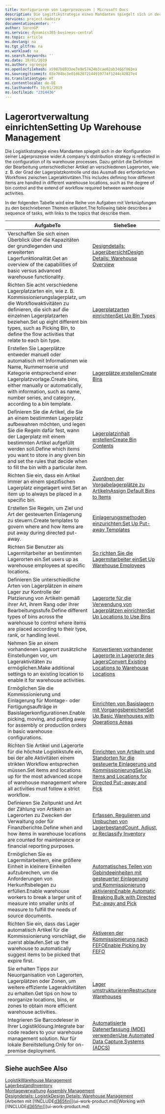 ```yaml
---
title: Konfigurieren von Lagerprozessen | Microsoft Docs
description: Die Logistikstrategie eines Mandanten spiegelt sich in der Konfiguration seiner Lagerprozesse wider. Dazu gehört die Definition der Bearbeitung unterschiedlicher Artikel an verschiedenen Lagerorten, wie z. B. der Grad der Lagerplatzkontrolle und das Ausmaß des erforderlichen Workflows zwischen Lageraktivitäten.
services: project-madeira
documentationcenter: ''
author: SorenGP
ms.service: dynamics365-business-central
ms.topic: article
ms.devlang: na
ms.tgt_pltfrm: na
ms.workload: na
ms.search.keywords: ''
ms.date: 10/01/2019
ms.author: sgroespe
ms.openlocfilehash: a5987b6933ee7e9e57424b3cae02ab3466f863ea
ms.sourcegitcommit: 02e704bc3e01d62072144919774f1244c42827e4
ms.translationtype: HT
ms.contentlocale: de-DE
ms.lasthandoff: 10/01/2019
ms.locfileid: "2314436"
---
```

# <a name="setting-up-warehouse-management"></a><span data-ttu-id="626f7-104">Lagerortverwaltung einrichten</span><span class="sxs-lookup"><span data-stu-id="626f7-104">Setting Up Warehouse Management</span></span>
<span data-ttu-id="626f7-105">Die Logistikstrategie eines Mandanten spiegelt sich in der Konfiguration seiner Lagerprozesse wider.</span><span class="sxs-lookup"><span data-stu-id="626f7-105">A company's distribution strategy is reflected in the configuration of its warehouse processes.</span></span> <span data-ttu-id="626f7-106">Dazu gehört die Definition der Bearbeitung unterschiedlicher Artikel an verschiedenen Lagerorten, wie z. B. der Grad der Lagerplatzkontrolle und das Ausmaß des erforderlichen Workflows zwischen Lageraktivitäten.</span><span class="sxs-lookup"><span data-stu-id="626f7-106">This includes defining how different items are handled in different warehouse locations, such as the degree of bin control and the extend of workflow required between warehouse activities.</span></span>  

 <span data-ttu-id="626f7-107">In der folgenden Tabelle wird eine Reihe von Aufgaben mit Verknüpfungen zu den beschriebenen Themen erläutert.</span><span class="sxs-lookup"><span data-stu-id="626f7-107">The following table describes a sequence of tasks, with links to the topics that describe them.</span></span>   

|<span data-ttu-id="626f7-108">**Aufgabe**</span><span class="sxs-lookup"><span data-stu-id="626f7-108">**To**</span></span>|<span data-ttu-id="626f7-109">**Siehe**</span><span class="sxs-lookup"><span data-stu-id="626f7-109">**See**</span></span>|  
|------------|-------------|  
|<span data-ttu-id="626f7-110">Verschaffen Sie sich einen Überblick über die Kapazitäten der grundlegenden und erweiterten Lagerfunktionalität.</span><span class="sxs-lookup"><span data-stu-id="626f7-110">Get an overview of the capabilities of basic versus advanced warehouse functionality.</span></span>|[<span data-ttu-id="626f7-111">Designdetails: Lagerübersicht</span><span class="sxs-lookup"><span data-stu-id="626f7-111">Design Details: Warehouse Overview</span></span>](design-details-warehouse-overview.md)|  
|<span data-ttu-id="626f7-112">Richten Sie acht verschiedene Lagerplatzarten ein, wie z. B. Kommissionierungslagerplatz, um die Workflowaktivitäten zu definieren, die sich auf die einzelnen Lagerplatzarten beziehen.</span><span class="sxs-lookup"><span data-stu-id="626f7-112">Set up eight different bin types, such as Picking Bin, to define the flow activities that relate to each bin type.</span></span>|[<span data-ttu-id="626f7-113">Lagerplatzarten einrichten</span><span class="sxs-lookup"><span data-stu-id="626f7-113">Set Up Bin Types</span></span>](warehouse-how-to-set-up-bin-types.md)|  
|<span data-ttu-id="626f7-114">Erstellen Sie Lagerplätze entweder manuell oder automatisch mit Informationen wie Name, Nummernserie und Kategorie entsprechend einer Lagerplatzvorlage.</span><span class="sxs-lookup"><span data-stu-id="626f7-114">Create bins, either manually or automatically, with information, such as name, number series, and category, according to a bin template.</span></span>|[<span data-ttu-id="626f7-115">Lagerplätze erstellen</span><span class="sxs-lookup"><span data-stu-id="626f7-115">Create Bins</span></span>](warehouse-how-to-create-individual-bins.md)|  
|<span data-ttu-id="626f7-116">Definieren Sie die Artikel, die Sie an einem bestimmten Lagerplatz aufbewahren möchten, und legen Sie die Regeln dafür fest, wann der Lagerplatz mit einem bestimmten Artikel aufgefüllt werden soll.</span><span class="sxs-lookup"><span data-stu-id="626f7-116">Define which items you want to store in any given bin and set the rules that decide when to fill the bin with a particular item.</span></span>|[<span data-ttu-id="626f7-117">Lagerplatzinhalt erstellen</span><span class="sxs-lookup"><span data-stu-id="626f7-117">Create Bin Contents</span></span>](warehouse-how-to-set-up-bin-contents.md)|  
|<span data-ttu-id="626f7-118">Richten Sie ein, dass ein Artikel immer an einem spezifischen Lagerplatz eingelagert wird.</span><span class="sxs-lookup"><span data-stu-id="626f7-118">Set an item up to always be placed in a specific bin.</span></span>|[<span data-ttu-id="626f7-119">Zuordnen der Vorgabelagerplätze zu Artikeln</span><span class="sxs-lookup"><span data-stu-id="626f7-119">Assign Default Bins to Items</span></span>](warehouse-how-to-assign-default-bins-to-items.md)|
|<span data-ttu-id="626f7-120">Erstellen Sie Regeln, um Ziel und Art der gesteuerten Einlagerung zu steuern.</span><span class="sxs-lookup"><span data-stu-id="626f7-120">Create templates to govern where and how items are put away during directed put-away.</span></span>|[<span data-ttu-id="626f7-121">Einlagerungsmethoden einzurichten:</span><span class="sxs-lookup"><span data-stu-id="626f7-121">Set Up Put-away Templates</span></span>](warehouse-how-to-set-up-put-away-templates.md)|
|<span data-ttu-id="626f7-122">Richten Sie Benutzer als Lagermitarbeiter an bestimmten Lagerorten ein.</span><span class="sxs-lookup"><span data-stu-id="626f7-122">Set users up as warehouse employees at specific locations.</span></span>|[<span data-ttu-id="626f7-123">So richten Sie die Lagermitarbeiter ein</span><span class="sxs-lookup"><span data-stu-id="626f7-123">Set Up Warehouse Employees</span></span>](warehouse-how-to-set-up-warehouse-employees.md)|
|<span data-ttu-id="626f7-124">Definieren Sie unterschiedliche Arten von Lagerplätzen in einem Lager zur Kontrolle der Platzierung von Artikeln gemäß ihrer Art, ihrem Rang oder ihrer Bearbeitungsstufe.</span><span class="sxs-lookup"><span data-stu-id="626f7-124">Define different types of bins across the warehouse to control where items are placed according to their type, rank, or handling level.</span></span>|[<span data-ttu-id="626f7-125">Lagerorte für die Verwendung von Lagerplätzen einrichten</span><span class="sxs-lookup"><span data-stu-id="626f7-125">Set Up Locations to Use Bins</span></span>](warehouse-how-to-set-up-locations-to-use-bins.md)|
|<span data-ttu-id="626f7-126">Nehmen Sie an einem vorhandenen Lagerort zusätzliche Einstellungen vor, um Lageraktivitäten zu ermöglichen.</span><span class="sxs-lookup"><span data-stu-id="626f7-126">Make additional settings to an existing location to enable it for warehouse activities.</span></span>|[<span data-ttu-id="626f7-127">Konvertieren vorhandener Lagerorte in Lagerorte des Lagers</span><span class="sxs-lookup"><span data-stu-id="626f7-127">Convert Existing Locations to Warehouse Locations</span></span>](warehouse-how-to-convert-existing-locations-to-warehouse-locations.md)|
|<span data-ttu-id="626f7-128">Ermöglichen Sie die Kommissionierung und Einlagerung für Montage- oder Fertigungsaufträge in Basislagerkonfigurationen.</span><span class="sxs-lookup"><span data-stu-id="626f7-128">Enable picking, moving, and putting away for assembly or production orders in basic warehouse configurations.</span></span>|[<span data-ttu-id="626f7-129">Einrichten von Basislagern mit Vorgangsbereichen</span><span class="sxs-lookup"><span data-stu-id="626f7-129">Set Up Basic Warehouses with Operations Areas</span></span>](warehouse-how-to-set-up-basic-warehouses-with-operations-areas.md)|  
|<span data-ttu-id="626f7-130">Richten Sie Artikel und Lagerorte für die höchste Logistikstufe ein, bei der alle Aktivitäten einem strikten Workflow entsprechen müssen.</span><span class="sxs-lookup"><span data-stu-id="626f7-130">Set items and locations up for the most advanced scope of warehouse management where all activities must follow a strict workflow.</span></span>|[<span data-ttu-id="626f7-131">Einrichten von Artikeln und Standorten für die gesteuerte Einlagerung und Kommissionierung</span><span class="sxs-lookup"><span data-stu-id="626f7-131">Set Up Items and Locations for Directed Put-away and Pick</span></span>](warehouse-how-to-set-up-items-for-directed-put-away-and-pick.md)|  
|<span data-ttu-id="626f7-132">Definieren Sie Zeitpunkt und Art der Zählung von Artikeln an Lagerorten zu Zwecken der Verwaltung oder für Finanzberichte.</span><span class="sxs-lookup"><span data-stu-id="626f7-132">Define when and how items in warehouse locations are counted for maintenance or financial reporting purposes.</span></span>|[<span data-ttu-id="626f7-133">Erfassen, Regulieren und Umbuchen von Lagerbestand</span><span class="sxs-lookup"><span data-stu-id="626f7-133">Count, Adjust, or Reclassify Inventory</span></span>](inventory-how-count-adjust-reclassify.md)|
|<span data-ttu-id="626f7-134">Ermöglichen Sie es Lagermitarbeitern, eine größere Einheit in kleinere Einheiten aufzubrechen, um die Anforderungen von Herkunftsbelegen zu erfüllen.</span><span class="sxs-lookup"><span data-stu-id="626f7-134">Enable warehouse workers to break a larger unit of measure into smaller units of measure to fulfill the needs of source documents.</span></span>|[<span data-ttu-id="626f7-135">Automatisches Teilen von Gebindeeinheiten mit gesteuerter Einlagerung und Kommissionierung aktivieren</span><span class="sxs-lookup"><span data-stu-id="626f7-135">Enable Automatic Breaking Bulk with Directed Put-away and Pick</span></span>](warehouse-enable-automatic-breaking-bulk-with-directed-put-away-and-pick.md)|  
|<span data-ttu-id="626f7-136">Richten Sie ein, dass das Lager automatisch Artikel für die Kommissionierung vorschlägt, die zuerst ablaufen.</span><span class="sxs-lookup"><span data-stu-id="626f7-136">Set up the warehouse to automatically suggest items to be picked that expire first.</span></span>|[<span data-ttu-id="626f7-137">Aktiveren der Kommissionierung nach FEFO</span><span class="sxs-lookup"><span data-stu-id="626f7-137">Enable Picking by FEFO</span></span>](warehouse-picking-by-fefo.md)|
|<span data-ttu-id="626f7-138">Sie erhalten Tipps zur Neuorganisation von Lagerorten, Lagerplätzen oder Zonen, um weitere effiziente Lageraktivitäten zu erhalten.</span><span class="sxs-lookup"><span data-stu-id="626f7-138">Get tips on how to reorganize locations, bins, or zones to obtain more efficient warehouse activities.</span></span>|[<span data-ttu-id="626f7-139">Lager umstrukturieren</span><span class="sxs-lookup"><span data-stu-id="626f7-139">Restructure Warehouses</span></span>](warehouse-how-to-restructure-warehouses.md)|
|<span data-ttu-id="626f7-140">Integrieren Sie Barcodeleser in Ihrer Logistiklösung.</span><span class="sxs-lookup"><span data-stu-id="626f7-140">Integrate bar code readers to your warehouse management solution.</span></span> <span data-ttu-id="626f7-141">Nur für lokale Bereitstellung.</span><span class="sxs-lookup"><span data-stu-id="626f7-141">Only for on-premise deployment.</span></span>|[<span data-ttu-id="626f7-142">Automatisierte Datenerfassung (MDE) verwenden</span><span class="sxs-lookup"><span data-stu-id="626f7-142">Use Automated Data Capture Systems (ADCS)</span></span>](warehouse-use-automated-data-capture-systems-adcs.md)|

## <a name="see-also"></a><span data-ttu-id="626f7-143">Siehe auch</span><span class="sxs-lookup"><span data-stu-id="626f7-143">See Also</span></span>  
[<span data-ttu-id="626f7-144">Logistik</span><span class="sxs-lookup"><span data-stu-id="626f7-144">Warehouse Management</span></span>](warehouse-manage-warehouse.md)  
[<span data-ttu-id="626f7-145">Lagerbestand</span><span class="sxs-lookup"><span data-stu-id="626f7-145">Inventory</span></span>](inventory-manage-inventory.md)  
<span data-ttu-id="626f7-146">[Montageverwaltung](assembly-assemble-items.md)  </span><span class="sxs-lookup"><span data-stu-id="626f7-146">[Assembly Management](assembly-assemble-items.md)  </span></span>  
[<span data-ttu-id="626f7-147">Designdetails: Logistik</span><span class="sxs-lookup"><span data-stu-id="626f7-147">Design Details: Warehouse Management</span></span>](design-details-warehouse-management.md)  
<span data-ttu-id="626f7-148">[Arbeiten mit [!INCLUDE[d365fin](includes/d365fin_md.md)]](ui-work-product.md)</span><span class="sxs-lookup"><span data-stu-id="626f7-148">[Working with [!INCLUDE[d365fin](includes/d365fin_md.md)]](ui-work-product.md)</span></span>
